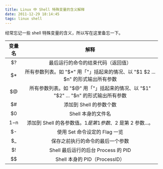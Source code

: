 ```yaml
---
title: Linux 中 Shell 特殊变量的含义解释
date: 2011-12-29 18:14:45
tags: linux shell
---
```


经常忘记一些 shell 特殊变量的含义，所以写在这里备忘一下。

<!--more-->

| 变量名 | 解释 |
|:-----:|:-------------------------------------------------------------------------:|
| $?    | 最后运行的命令的结束代码（返回值）                                              |
| $*    | 所有参数列表。如 "$*" 用「"」括起来的情况、以 "$1 $2 ... $n" 的形式输出所有参数     |
| $@    | 所有参数列表。如 "$@" 用「"」括起来的情况、以 "$1" "$2" ... "$n" 的形式输出所有参数 |
| $#    | 添加到 Shell 的参数个数                                                      |
| $0    | Shell 本身的文件名                                                          |
| $1-$n | 添加到 Shell 的各参数值。$1 是第 1 参数、$2 是第 2 参数...。                    |
| $-    | 使用 Set 命令设定的 Flag 一览                                                |
| $_    | 保存之前执行的命令的最后一个参数                                               |
| $!    | Shell 最后运行的后台 Process 的 PID                                         |
| $$    | Shell 本身的 PID（ProcessID）                                              |

